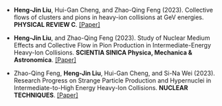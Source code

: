 - <strong>Heng-Jin Liu</strong>, Hui-Gan Cheng, and Zhao-Qing Feng (2023). Collective flows of clusters and pions in heavy-ion collisions at GeV energies. <strong>PHYSICAL REVIEW C</strong>. [[Paper]](https://doi.org/10.1103/PhysRevC.108.024614)

- <strong>Heng-Jin Liu</strong>, and Zhao-Qing Feng (2023). Study of Nuclear Medium Effects and Collective Flow in Pion Production in Intermediate-Energy Heavy-Ion Collisions. <strong>SCIENTIA SINICA Physica, Mechanica & Astronomica</strong>. [[Paper]](https://doi.org/10.1360/SSPMA-2022-0473)

- Zhao-Qing Feng, <strong>Heng-Jin Liu</strong>, Hui-Gan Cheng, and Si-Na Wei (2023). Research Progress on Strange Particle Production and Hypernuclei in Intermediate-to-High Energy Heavy-Ion Collisions. <strong>NUCLEAR TECHNIQUES</strong>. [[Paper]](https://doi.org/10.11889/j.0253-3219.2023.hjs.46.080010)

